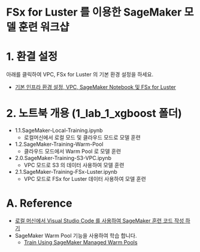 # FSx for Luster 를 이용한 SageMaker 모델 훈련 워크샵

# 1. 환결 설정
아래를 클릭하여 VPC, FSx for Luster 의 기본 환경 설정을 하세요.
- [기본 인프라 환경 설정, VPC, SageMaker Notebook 및 FSx for Luster ](0_setup_environment/1.VPC_SM_Notebook/README.md)

# 2. 노트북 개용 (1_lab_1_xgboost 폴더)
- 1.1.SageMaker-Local-Training.ipynb
    - 로컬머신에서 로컬 모드 및 클라우드 모드로 모델 훈련
- 1.2.SageMaker-Training-Warm-Pool
    - 클라우드 모드에서 Warm Pool 로 모델 훈련
- 2.0.SageMaker-Training-S3-VPC.ipynb
    - VPC 모드로 S3 의 데이터 사용하여 모델 훈련
- 2.1.SageMaker-Training-FSx-Luster.ipynb
    - VPC 모드로 FSx for Luster 데이터 사용하여 모델 훈련
    
    
# A. Reference
- [로컬 머신에서 Visual Studio Code 를 사용하여 SageMaker 훈련 코드 작성 하기](https://github.com/gonsoomoon-ml/Self-Study-On-SageMaker/blob/main/Environment/README-Local-VS-Code.md)
- SageMaker Warm Pool 기능을 사용하여 학습 합니다.
    - [Train Using SageMaker Managed Warm Pools](https://docs.aws.amazon.com/sagemaker/latest/dg/train-warm-pools.html)
